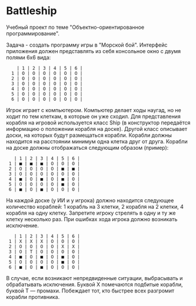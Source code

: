 # Battleship
Учебный проект по теме "Объектно-ориентированное программирование".

Задача - создать программу игры в "Морской бой". 
Интерфейс приложения должен представлять из себя консольное окно с двумя полями 6х6 вида:
```
    | 1 | 2 | 3 | 4 | 5 | 6 |
  1 | О | О | О | О | О | О |
  2 | О | О | О | О | О | О |
  3 | О | О | О | О | О | О |
  4 | О | О | О | О | О | О |
  5 | О | О | О | О | О | О |
  6 | О | О | О | О | О | О |
```
Игрок играет с компьютером. Компьютер делает ходы наугад, но не ходит по тем клеткам, в которые он уже сходил.
Для представления корабля на игровой используется класс Ship (в конструктор передаётся информацию о положении корабля на доске).
Другой класс описывает доски, на которых будут размещаться корабли. Корабли должны находится на расстоянии минимум одна клетка друг от друга.
Корабли на доске должны отображаться следующим образом (пример):
```
   | 1 | 2 | 3 | 4 | 5 | 6 |
 1 | ■ | ■ | ■ | О | О | О |
 2 | О | О | О | О | ■ | ■ |
 3 | О | О | О | О | О | О |
 4 | ■ | О | ■ | О | ■ | О |
 5 | О | О | О | О | ■ | О |
 6 | ■ | О | ■ | О | О | О |
```
На каждой доске (у ИИ и у игрока) должно находится следующее количество кораблей:
1 корабль на 3 клетки, 2 корабля на 2 клетки, 4 корабля на одну клетку.
Запретите игроку стрелять в одну и ту же клетку несколько раз. При ошибках хода игрока должно возникать исключение.
```
   | 1 | 2 | 3 | 4 | 5 | 6 |
 1 | X | X | X | О | О | О |
 2 | О | О | О | О | X | X |
 3 | О | T | О | О | О | О |
 4 | ■ | О | ■ | О | ■ | О |
 5 | О | О | О | О | ■ | О |
 6 | ■ | О | ■ | О | О | О |
```
В случае, если возникают непредвиденные ситуации, выбрасывать и обрабатывать исключения.
Буквой X помечаются подбитые корабли, буквой T — промахи.
Побеждает тот, кто быстрее всех разгромит корабли противника.

